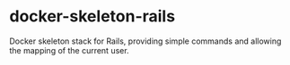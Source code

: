 # docker-skeleton-rails
Docker skeleton stack for Rails, providing simple commands and allowing the mapping of the current user.

